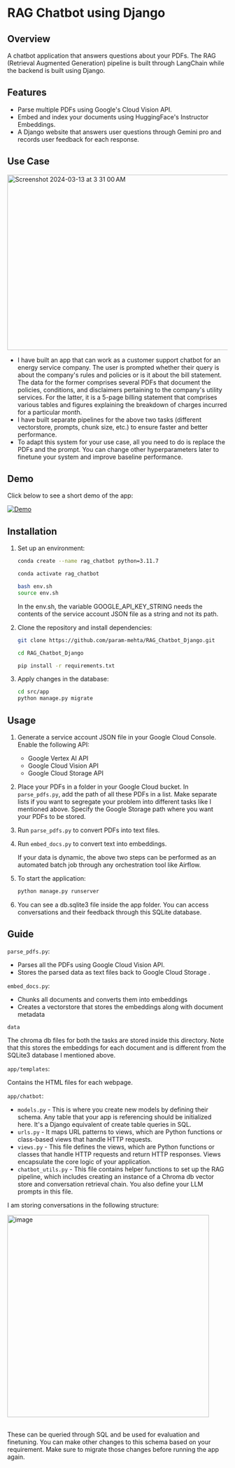 # RAG Chatbot using Django

## Overview

A chatbot application that answers questions about your PDFs. The RAG (Retrieval Augmented Generation) pipeline is built through LangChain while the backend is built using Django.

## Features

- Parse multiple PDFs using Google's Cloud Vision API.
- Embed and index your documents using HuggingFace's Instructor Embeddings.
- A Django website that answers user questions through Gemini pro and records user feedback for each response.

## Use Case

<img width="600" height="400" alt="Screenshot 2024-03-13 at 3 31 00 AM" src="https://github.com/param-mehta/RAG_Chatbot_Django/assets/61198990/004cb200-2aaa-49ba-a1a0-3a05450985b3">

- I have built an app that can work as a customer support chatbot for an energy service company. The user is prompted whether their query is about the company's rules and policies or is it about the bill statement. The data for the former comprises several PDFs that document the policies, conditions, and disclaimers pertaining to the company's utility services. For the latter, it is a 5-page billing statement that comprises various tables and figures explaining the breakdown of charges incurred for a particular month.
- I have built separate pipelines for the above two tasks (different vectorstore, prompts, chunk size, etc.) to ensure faster and better performance.
- To adapt this system for your use case, all you need to do is replace the PDFs and the prompt. You can change other hyperparameters later to finetune your system and improve baseline performance.

## Demo

Click below to see a short demo of the app:

[![Demo](https://img.youtube.com/vi/RHn41-COJcY/0.jpg)](https://www.youtube.com/watch?v=RHn41-COJcY)

## Installation

1. Set up an environment:
    ```bash
    conda create --name rag_chatbot python=3.11.7
    ```
    ```bash
    conda activate rag_chatbot
    ```
    ```bash
    bash env.sh
    source env.sh
    ```
    In the env.sh, the variable GOOGLE_API_KEY_STRING needs the contents of the service account JSON file as a string and not its path.

2. Clone the repository and install dependencies:
    ```bash
    git clone https://github.com/param-mehta/RAG_Chatbot_Django.git
    ```
    ```bash
    cd RAG_Chatbot_Django
    ```
    ```bash
    pip install -r requirements.txt
    ```

3. Apply changes in the database:
    ```bash
    cd src/app
    python manage.py migrate
    ```

## Usage

1. Generate a service account JSON file in your Google Cloud Console. Enable the following API:
   - Google Vertex AI API
   - Google Cloud Vision API
   - Google Cloud Storage API

2. Place your PDFs in a folder in your Google Cloud bucket. In `parse_pdfs.py`, add the path of all these PDFs in a list. Make separate lists if you want to segregate your problem into different tasks like I mentioned above. Specify the Google Storage path where you want your PDFs to be stored.

3. Run `parse_pdfs.py` to convert PDFs into text files.

4. Run `embed_docs.py` to convert text into embeddings. 

   If your data is dynamic, the above two steps can be performed as an automated batch job through any orchestration tool like Airflow.

5. To start the application:
    ```bash
    python manage.py runserver
    ```
6. You can see a db.sqlite3 file inside the app folder. You can access conversations and their feedback through this SQLite database.

## Guide

`parse_pdfs.py`:

- Parses all the PDFs using Google Cloud Vision API.
- Stores the parsed data as text files back to Google Cloud Storage .

`embed_docs.py`:

- Chunks all documents and converts them into embeddings
- Creates a vectorstore that stores the embeddings along with document metadata

`data`

The chroma db files for both the tasks are stored inside this directory. Note that this stores the embeddings for each document and is different from the SQLite3 database I mentioned above.

`app/templates`:

Contains the HTML files for each webpage.

`app/chatbot`:

  - `models.py` - This is where you create new models by defining their schema. Any table that your app is referencing should be initialized here. It's a Django equivalent of create table queries in SQL.
  - `urls.py` - It maps URL patterns to views, which are Python functions or class-based views that handle HTTP requests.
  - `views.py` - This file defines the views, which are Python functions or classes that handle HTTP requests and return HTTP responses. Views encapsulate the core logic of your application.
  - `chatbot_utils.py` - This file contains helper functions to set up the RAG pipeline, which includes creating an instance of a Chroma db vector store and conversation retrieval chain. You also define your LLM prompts in this file.

I am storing conversations in the following structure:

<img width="461" alt="image" src="https://github.com/param-mehta/RAG_Chatbot_Django/assets/61198990/3c1842f6-2fc9-422c-9b98-039f3e3b3eaa">

<br>
<br>

These can be queried through SQL and be used for evaluation and finetuning. You can make other changes to this schema based on your requirement. Make sure to migrate those changes before running the app again.
